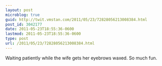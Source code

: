 ```yaml
---
layout: post
microblog: true
guid: http://twit.vmstan.com/2011/05/23/72828056213008384.html
post_id: 3042177
date: 2011-05-23T18:55:36-0600
lastmod: 2011-05-23T18:55:36-0600
type: post
url: /2011/05/23/72828056213008384.html
---
```

Waiting patiently while the wife gets her eyebrows waxed. So much fun.
